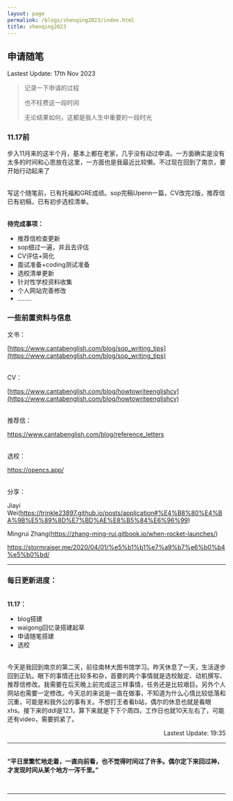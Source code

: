 ```yaml
---
layout: page
permalink: /blogs/shenqing2023/index.html
title: shenqing2023
---
```


## 申请随笔
<p align="left">Lastest Update: 17th Nov 2023</p>

> 记录一下申请的过程
>
> 也不枉费这一段时间
>
> 无论结果如何，这都是我人生中重要的一段时光

### 11.17前

步入11月来的这半个月，基本上都在老家，几乎没有动过申请。一方面确实是没有太多的时间和心思放在这里，一方面也是我最近比较懒。不过现在回到了南京，要开始行动起来了

<br>写这个随笔前，已有托福和GRE成绩。sop完稿Upenn一篇，CV改完2版，推荐信已有初稿，已有初步选校清单。

<br>**待完成事项：**

- 推荐信检查更新
- sop细过一遍，并且去评估
- CV评估+简化
- 面试准备+coding测试准备
- 选校清单更新
- 针对性学校资料收集
- 个人网站完善修改
- ........




### 一些前置资料与信息

文书：

[https://www.cantabenglish.com/blog/sop_writing_tips](https://www.cantabenglish.com/blog/sop_writing_tips)

<br>CV：

[https://www.cantabenglish.com/blog/howtowriteenglishcv](https://www.cantabenglish.com/blog/howtowriteenglishcv)

<br>推荐信：

https://www.cantabenglish.com/blog/reference_letters

<br>选校：

https://opencs.app/

<br>分享：

Jiayi Wei(https://trinkle23897.github.io/posts/application#%E4%B8%80%E4%BA%9B%E5%89%8D%E7%BD%AE%E8%B5%84%E6%96%99)

Mingrui Zhang(https://zhang-ming-rui.gitbook.io/when-rocket-launches/)

https://stormraiser.me/2020/04/01/%e5%b1%b1%e7%a9%b7%e6%b0%b4%e5%b0%bd/


------

### 每日更新进度：

<br>**11.17：**
- blog搭建
- waigong回忆录搭建起草
- 申请随笔搭建
- 选校

<br>今天是我回到南京的第二天，前往南林大图书馆学习。昨天休息了一天，生活逐步回到正轨。眼下的事情还比较多和杂，首要的两个事情就是选校敲定、动机撰写、推荐信修改。我需要在后天晚上前完成这三样事情，任务还是比较艰巨。另外个人网站也需要一定修改。今天总的来说是一直在做事，不知道为什么心情比较低落和沉重，可能是和我外公的事有关。不想打王者看b站，偶尔的休息也就是看眼xhs。接下来的ddl是12.1，算下来就是下下个周四，工作日也就10天左右了，可能还有video，需要抓紧了。

<p align="right">Lastest Update: 19:35</p>

------

<!-- <br>而Camb暑研最后的成果考评是基于以下三个部分：

- 暑研课程出勤（10%，大家都差不多，甚至请假还可以豁免，这个不提）
- Research Proposal（45%，单写作花了5天时间）
- Final Report（45%，单写作花了14天时间）

<br>最后放一下成绩单和推荐信，相当于"暑研收获"了

- Certificate of Completion 结课证明，没啥用
- Programme Transcript 成绩单(双A)，还算不错，CV上可以多两个字符？
- Letter of Recommendation 基本算“模版推”，没想到的是，之后在暑研申请派上用场了，这个会在另一篇文章细聊。

<center>
<img src="/blogs/cambridge.assets/rl.png">
</center>



------

### 关于暑研本身

就针对暑研来说，线下的体验绝对是更好、收获更多的。但**疫情影响**（担心新学期，学校不给进，隔离周期太长）；还有就是**实力太差**（没错就是菜，大二无paper无connection弱鸡，根本申不到实地暑研）

<br>所以最终选择走付费暑研这种野路子，虽然含金量不高，但胜在方便，不会打乱节奏。总之，从今年6月确定收到offer开始，到正式出成绩单（11月中旬），完整的流程大概是走了5个月。

<br>说回暑研本身，导师 Pietro Liò 是意大利人，在剑桥拿到了Msc学位，然后回意大利攻了**两个PhD** (Systems Dynamics & Theoretical Genetics)，而近几年他主要是做图神经网络和计算生物学。

<br>但就像同项目的朋友(wyc)在知乎上吐槽的，教授的英文口音确实是一言难尽，三节AI正课几乎听不懂——当然，一方面确实是口音的问题，但更多的是ML (机器学习) 经历的欠缺。不过，至少这次暑研在比较感兴趣的 **ML+IIoT** 领域，做了比较深入的文献综述，最后产出的 [Research Proposal](https://caihanlin.com/mypaper/IP/Proposal.pdf) 和 [Final Report](https://caihanlin.com/mypaper/202210camb.pdf) 在大三下的实习学期也给我带来了很大的便利。

<br>最后还要提到，暑研的 Supervisor 是 Liò 教授的二年级博士生，我们叫他Jerry学长——北邮本科，然后在 Sheffield 读了一年MSc，在PhD阶段来到了剑桥做Wireless和ML

<br>学长主要是负责给我们上 Practical（学术技能和ML入门）和 Supervision（项目辅导，给我们的课题进展提供建议）两门课，豪不夸张地说，这次暑研的质量与体验感，很大程度上都是靠Jerry学长撑起来的。

---

### 同期的故事

暑研的同期，把大二下学期搞的那篇 [IoT-System](https://caihanlin.com/mypaper/202208cenim.pdf) 的文章给投了，稀里糊涂中的某IEEE亚洲水会，虽然水的一批，但总算是有自己的第一篇文章。

<br>同时，大三学年停掉了一切学生工作之后，终于可以静下心来学习、读论文、做自己真正喜欢的事情了。大三上，拿到了本科生涯第1次专业第一（GPA3.97），开始做[第二篇文章](https://caihanlin.com/mypaper/202302ICAROB.pdf)并投稿，达到了舒适的**Work-Life-Balance**，总而言之，我逐渐达到了自己所向往的生活。

<br>而回过头来，这次Camb暑研的经历，也让我暂时是坚定了未来攻读PhD的念头。与此同时，受暑研同学（wyc, chx, wjy）的启发，也让我开始更多地关注海外机会——即后来的“海外暑研申请”，这个后面会再写一篇文章细谈。



------

### 关于暑研做的东西

最后还是想简单总结一下这次暑研做的东西：**RIGMS Testbed for IoT Cybersecurity Using Machine Learning Based Approach**

<br>整体思路很大程度上参考了这篇：SCADA System Testbed for Cybersecurity Research Using Machine Learning Approach（连标题都是模仿的，这个系列作者的工作可读性很强）

<br>总之，我们的工作是依照之前实现的 IoT-System 进行魔改，目的是把这个现成的System整合成一个Physical Testbed，然后对其实施定向多源安全攻击（Mutiple-Mixed-Attacks，通过现成的工具实施攻击，抓包也是现成的工具）

<br>进一步，在攻击过程中，捕捉Traffic Activities，提取Traffic Features，最后对数据进行挖掘分析、打标签并汇总，用于后续的训练测试。最后，我们选用了5个不同类型的ML模型来进行训练、测试验证。附上Abstract：

> This paper proposes a real-time intelligent garbage monitoring system (RIGMS) testbed for IoT cybersecurity research. The testbed is established by realistic devices in the physical world, which is a stage in the process of municipal waste disposal. Multiple-mix-attacks were conducted based on the testbed. During the attack scenarios, the network activities were analyzed, and the traffic features were extracted to design a representative RIGMS dataset for training and verifying the authenticity of the machine learning based models. In this paper, five advanced ML models were utilized to detect the cyber-attacks. Experiment results verified the feasibility of implementing learning based models to detect multiple-mix-attacks.

<br>最后上几张图吧：

<left>
<img src="/blogs/cambridge.assets/system.png">
</left>
*图3—Testbed的主要框架*

<left>
<img src="/blogs/cambridge.assets/flowchart.png">
</left>
*图5—训练测试的flow-chart*

<left>
<img src="/blogs/cambridge.assets/table.png">
</left>

*表9—最终跑出来的效果*

<left>
<img src="/blogs/cambridge.assets/results.png">
</left>
*图6—Matlab画的Acc对比图*



------

### 写在最后

最后是闲聊时间。

<br>这几天在知乎看到这么个题目：*# 如何看待广西自治区政府奖学金评审，广西大学推荐人选跨专业取得多项成果和发明专利，大学生真有这么厉害吗？*

<br>均分不到70，却有40+个项目...各种专利、软著（经查大部分都是并未得到授权的，反正都稀里糊涂填上去），这样的履历真的漂亮吗？评选出这样履历的学校们，真的光彩吗？

> “脚踏实地，脚踏实地啊，学弟学妹们”，人生是要跨越**100级**台阶的，而这**第1、2、3级**台阶走得多快，对于人生的整体而言，无足轻重。要明白，走得快并不代表走得远。

本科生进实验室，做paper，绝对是利大于弊的，即使是所谓的“灌水”——毕竟Q先生说过——“90%的数学论文都是...”——从这点出发，有paper至少能证明你科研的能力、激情与基本素养。

<br>但是，绝不要提倡**为了卷而卷的本科生科研**，不要涌入**“一切为了刷简历”**的囹圄当中。在 FZU-MIEC 的三年，我们见过太多一心为了刷履历、卷综测，最后落得身败名裂，两头空的家伙——读者朋友们，请一定勿忘初心呀。 -->

<br>**“平日里繁忙地走着，一直向前看，也不觉得时间过了许多。偶尔定下来回过神，才发现时间从某个地方一泻千里。”**

<br>

------





